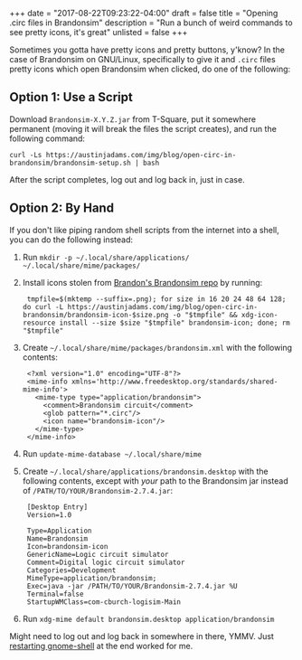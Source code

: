 +++
date = "2017-08-22T09:23:22-04:00"
draft = false
title = "Opening .circ files in Brandonsim"
description = "Run a bunch of weird commands to see pretty icons, it's great"
unlisted = false
+++

Sometimes you gotta have pretty icons and pretty buttons, y'know? In the case of Brandonsim on GNU/Linux, specifically to give it and `.circ` files pretty icons which open Brandonsim when clicked, do one of the following:

Option 1: Use a Script
----------------------

Download `Brandonsim-X.Y.Z.jar` from T-Square, put it somewhere permanent (moving it will break the files the script creates), and run the following command:

    curl -Ls https://austinjadams.com/img/blog/open-circ-in-brandonsim/brandonsim-setup.sh | bash

After the script completes, log out and log back in, just in case.

Option 2: By Hand
-----------------

If you don't like piping random shell scripts from the internet into a shell,
you can do the following instead:

1. Run `mkdir -p ~/.local/share/applications/ ~/.local/share/mime/packages/`
2. Install icons stolen from [Brandon's Brandonsim repo][1] by running:

        tmpfile=$(mktemp --suffix=.png); for size in 16 20 24 48 64 128; do curl -L https://austinjadams.com/img/blog/open-circ-in-brandonsim/brandonsim-icon-$size.png -o "$tmpfile" && xdg-icon-resource install --size $size "$tmpfile" brandonsim-icon; done; rm "$tmpfile"

3. Create `~/.local/share/mime/packages/brandonsim.xml` with the following contents:

        <?xml version="1.0" encoding="UTF-8"?>
        <mime-info xmlns='http://www.freedesktop.org/standards/shared-mime-info'>
          <mime-type type="application/brandonsim">
            <comment>Brandonsim circuit</comment>
            <glob pattern="*.circ"/>
            <icon name="brandonsim-icon"/>
          </mime-type>
        </mime-info>

4. Run `update-mime-database ~/.local/share/mime`
5. Create `~/.local/share/applications/brandonsim.desktop` with the following
   contents, except with _your_ path to the Brandonsim jar instead of
   `/PATH/TO/YOUR/Brandonsim-2.7.4.jar`:

        [Desktop Entry]
        Version=1.0

        Type=Application
        Name=Brandonsim
        Icon=brandonsim-icon
        GenericName=Logic circuit simulator
        Comment=Digital logic circuit simulator
        Categories=Development
        MimeType=application/brandonsim;
        Exec=java -jar /PATH/TO/YOUR/Brandonsim-2.7.4.jar %U
        Terminal=false
        StartupWMClass=com-cburch-logisim-Main

6. Run `xdg-mime default brandonsim.desktop application/brandonsim`

Might need to log out and log back in somewhere in there, YMMV. Just [restarting gnome-shell][2] at the end worked for me.

[1]: https://github.com/TricksterGuy/Brandonsim/tree/master/resources/logisim/img
[2]: http://askubuntu.com/a/496999/369541
